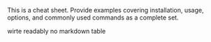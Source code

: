 This is a cheat sheet. Provide examples covering installation, usage, options, and commonly used commands as a complete set.

wirte readably
no markdown table
